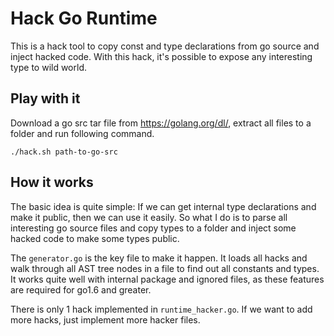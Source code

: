 # Hack Go Runtime #

This is a hack tool to copy const and type declarations from go source and inject hacked code.
With this hack, it's possible to expose any interesting type to wild world.

## Play with it ##

Download a go src tar file from https://golang.org/dl/, extract all files to a folder and
run following command.

    ./hack.sh path-to-go-src

## How it works ##

The basic idea is quite simple: If we can get internal type declarations and make it public,
then we can use it easily. So what I do is to parse all interesting go source files and copy
types to a folder and inject some hacked code to make some types public.

The `generator.go` is the key file to make it happen. It loads all hacks and walk through
all AST tree nodes in a file to find out all constants and types. It works quite well with
internal package and ignored files, as these features are required for go1.6 and greater.

There is only 1 hack implemented in `runtime_hacker.go`. If we want to add more hacks, just
implement more hacker files.
